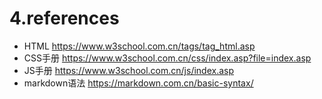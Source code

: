 # 4.references
- HTML
    <https://www.w3school.com.cn/tags/tag_html.asp>
- CSS手册
    <https://www.w3school.com.cn/css/index.asp?file=index.asp>
- JS手册
    <https://www.w3school.com.cn/js/index.asp>
- markdown语法
    <https://markdown.com.cn/basic-syntax/>